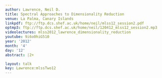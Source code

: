 ```yaml
---
author: Lawrence, Neil D.
title: Spectral Approaches to Dimensionality Reduction
venue: La Palma, Canary Islands
linkpdf: ftp://ftp.dcs.shef.ac.uk/home/neil/mlss12_session2.pdf
optmp3: ftp://ftp.dcs.shef.ac.uk/home/neil/120412_mlss12_session2.mp3
videolectures: mlss2012_lawrence_dimensionality_reduction
youtube: 9i6o0hiG510
year: '2012'
month: '4'
day: '12'
abstract: |2+

layout: talk
key: Lawrence:mlssTwo12
---
```

